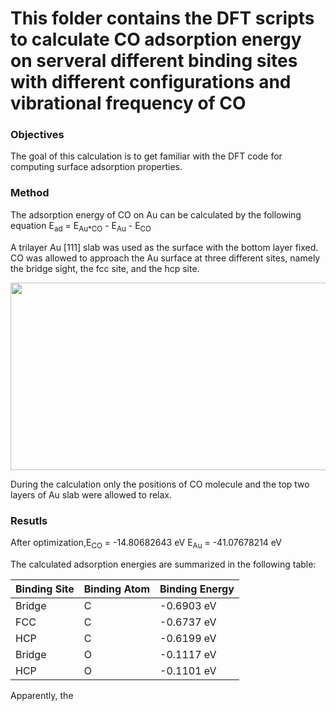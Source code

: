 # This folder contains the DFT scripts to calculate CO adsorption energy on serveral different binding sites with different configurations and vibrational frequency of CO

### Objectives
The goal of this calculation is to get familiar with the DFT code for computing surface adsorption properties.
### Method
The adsorption energy of CO on Au can be calculated by the following equation
E<sub>ad</sub> = E<sub>Au*CO</sub> - E<sub>Au</sub> - E<sub>CO</sub>

A trilayer Au [111] slab was used as the surface with the bottom layer fixed. CO was allowed to approach the Au surface at three different sites, namely the bridge sight, the fcc site, and the hcp site. 

  <img src="https://user-images.githubusercontent.com/66216181/109054624-b5656500-76a3-11eb-9ae9-5388e5f35eb4.png" width="1000" height="300">

During the calculation only the positions of CO molecule and the top two layers of Au slab were allowed to relax.

### Resutls
After optimization,E<sub>CO</sub> = -14.80682643 eV        E<sub>Au</sub> = -41.07678214 eV 

The calculated adsorption energies are summarized in the following table:


| Binding Site | Binding Atom | Binding Energy |
| ------------ | ------------ | -------------- |
|    Bridge    |      C       |    -0.6903 eV  |
|     FCC      |      C       |    -0.6737 eV  |
|     HCP      |      C       |    -0.6199 eV  |
|    Bridge    |      O       |    -0.1117 eV  |
|     HCP      |      O       |    -0.1101 eV  |


Apparently, the 


